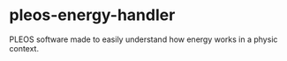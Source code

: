 # pleos-energy-handler
PLEOS software made to easily understand how energy works in a physic context.
